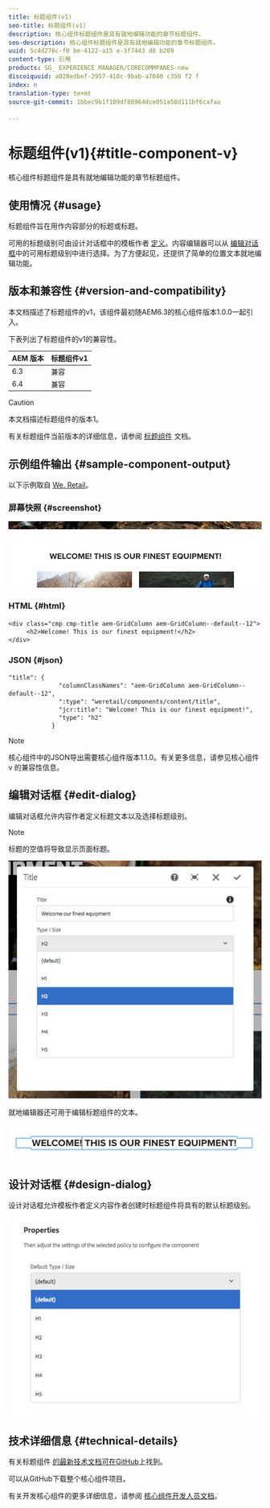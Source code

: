 ```yaml
---
title: 标题组件(v1)
seo-title: 标题组件(v1)
description: 核心组件标题组件是具有就地编辑功能的章节标题组件。
seo-description: 核心组件标题组件是具有就地编辑功能的章节标题组件。
uuid: 5c4d276c-f0 be-4122-a15 e-3f7443 d8 b209
content-type: 引用
products: SG_ EXPERIENCE MANAGER/CORECOMMPANES-new
discoiquuid: a028edbef-2957-410c-9bab-a7040 c350 f2 f
index: n
translation-type: tm+mt
source-git-commit: 1bbec9b1f109df88964dce051a58d111bf6cafaa

---
```



# 标题组件(v1){#title-component-v}

核心组件标题组件是具有就地编辑功能的章节标题组件。

## 使用情况 {#usage}

标题组件旨在用作内容部分的标题或标题。

可用的标题级别可由设计对话框中的模板作者 [定义](title-v1.md#main-pars_title_1995166862)。内容编辑器可以从 [编辑对话框](title-v1.md#main-pars_title)中的可用标题级别中进行选择。为了方便起见，还提供了简单的位置文本就地编辑功能。

## 版本和兼容性 {#version-and-compatibility}

本文档描述了标题组件的v1，该组件最初随AEM6.3的核心组件版本1.0.0一起引入。

下表列出了标题组件的v1的兼容性。

| AEM 版本 | 标题组件v1 |
|--- |--- |
| 6.3 | 兼容 |
| 6.4 | 兼容 |

>[!CAUTION]
>
>本文档描述标题组件的版本1。
>
>有关标题组件当前版本的详细信息，请参阅 [标题组件](title.md) 文档。

## 示例组件输出 {#sample-component-output}

以下示例取自 [We. Retail](https://helpx.adobe.com/experience-manager/6-4/sites/developing/using/we-retail.html)。

### 屏幕快照 {#screenshot}

![](assets/chlimage_1-36.png)

### HTML {#html}

```
<div class="cmp cmp-title aem-GridColumn aem-GridColumn--default--12">
     <h2>Welcome! This is our finest equipment!</h2>
</div>
```

### JSON {#json}

```
"title": {
              "columnClassNames": "aem-GridColumn aem-GridColumn--default--12",
              ":type": "weretail/components/content/title",
              "jcr:title": "Welcome! This is our finest equipment!",
              "type": "h2"
            }
```

>[!NOTE]
>
>核心组件中的JSON导出需要核心组件版本1.1.0。有关更多信息，请参见核心组件v [](versions.md#main-pars_title_236368006) 的兼容性信息。

## 编辑对话框 {#edit-dialog}

编辑对话框允许内容作者定义标题文本以及选择标题级别。

>[!NOTE]
>
>标题的空值将导致显示页面标题。

![](assets/chlimage_1-91.png)

就地编辑器还可用于编辑标题组件的文本。

![](assets/chlimage_1-37.png)

## 设计对话框 {#design-dialog}

设计对话框允许模板作者定义内容作者创建时标题组件将具有的默认标题级别。

![](assets/chlimage_1-92.png)

## 技术详细信息 {#technical-details}

有关标题组件 [的最新技术文档可在GitHub](https://github.com/adobe/aem-core-wcm-components/tree/master/content/src/content/jcr_root/apps/core/wcm/components/title/v1/title)上找到。

可以从GitHub下载整个核心组件项目。

有关开发核心组件的更多详细信息，请参阅 [核心组件开发人员文档](developing.md)。
